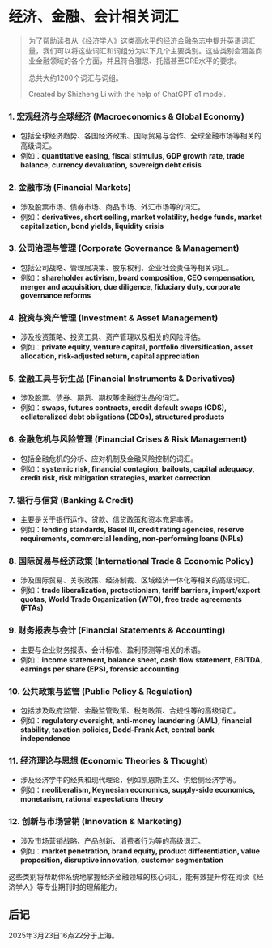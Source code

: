 # 经济、金融、会计相关词汇



> 为了帮助读者从《经济学人》这类高水平的经济金融杂志中提升英语词汇量，我们可以将这些词汇和词组分为以下几个主要类别。这些类别会涵盖商业金融领域的各个方面，并且符合雅思、托福甚至GRE水平的要求。
>
> 总共大约1200个词汇与词组。
>
> Created by Shizheng Li with the help of ChatGPT o1 model.

### 1. **宏观经济与全球经济 (Macroeconomics & Global Economy)**
   - 包括全球经济趋势、各国经济政策、国际贸易与合作、全球金融市场等相关的高级词汇。
   - 例如：**quantitative easing, fiscal stimulus, GDP growth rate, trade balance, currency devaluation, sovereign debt crisis**

### 2. **金融市场 (Financial Markets)**
   - 涉及股票市场、债券市场、商品市场、外汇市场等的词汇。
   - 例如：**derivatives, short selling, market volatility, hedge funds, market capitalization, bond yields, liquidity crisis**

### 3. **公司治理与管理 (Corporate Governance & Management)**
   - 包括公司战略、管理层决策、股东权利、企业社会责任等相关词汇。
   - 例如：**shareholder activism, board composition, CEO compensation, merger and acquisition, due diligence, fiduciary duty, corporate governance reforms**

### 4. **投资与资产管理 (Investment & Asset Management)**
   - 涉及投资策略、投资工具、资产管理以及相关的风险评估。
   - 例如：**private equity, venture capital, portfolio diversification, asset allocation, risk-adjusted return, capital appreciation**

### 5. **金融工具与衍生品 (Financial Instruments & Derivatives)**
   - 涉及股票、债券、期货、期权等金融衍生品的词汇。
   - 例如：**swaps, futures contracts, credit default swaps (CDS), collateralized debt obligations (CDOs), structured products**

### 6. **金融危机与风险管理 (Financial Crises & Risk Management)**
   - 包括金融危机的分析、应对机制及金融风险控制的词汇。
   - 例如：**systemic risk, financial contagion, bailouts, capital adequacy, credit risk, risk mitigation strategies, market correction**

### 7. **银行与信贷 (Banking & Credit)**
   - 主要是关于银行运作、贷款、信贷政策和资本充足率等。
   - 例如：**lending standards, Basel III, credit rating agencies, reserve requirements, commercial lending, non-performing loans (NPLs)**

### 8. **国际贸易与经济政策 (International Trade & Economic Policy)**
   - 涉及国际贸易、关税政策、经济制裁、区域经济一体化等相关的高级词汇。
   - 例如：**trade liberalization, protectionism, tariff barriers, import/export quotas, World Trade Organization (WTO), free trade agreements (FTAs)**

### 9. **财务报表与会计 (Financial Statements & Accounting)**
   - 主要与企业财务报表、会计标准、盈利预测等相关的术语。
   - 例如：**income statement, balance sheet, cash flow statement, EBITDA, earnings per share (EPS), forensic accounting**

### 10. **公共政策与监管 (Public Policy & Regulation)**
   - 包括涉及政府监管、金融监管政策、税务政策、合规性等的高级词汇。
   - 例如：**regulatory oversight, anti-money laundering (AML), financial stability, taxation policies, Dodd-Frank Act, central bank independence**

### 11. **经济理论与思想 (Economic Theories & Thought)**
   - 涉及经济学中的经典和现代理论，例如凯恩斯主义、供给侧经济学等。
   - 例如：**neoliberalism, Keynesian economics, supply-side economics, monetarism, rational expectations theory**

### 12. **创新与市场营销 (Innovation & Marketing)**
   - 涉及市场营销战略、产品创新、消费者行为等的高级词汇。
   - 例如：**market penetration, brand equity, product differentiation, value proposition, disruptive innovation, customer segmentation**

这些类别将帮助你系统地掌握经济金融领域的核心词汇，能有效提升你在阅读《经济学人》等专业期刊时的理解能力。



## 后记

2025年3月23日16点22分于上海。

